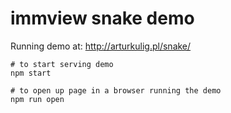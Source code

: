 # immview snake demo

Running demo at: http://arturkulig.pl/snake/

```
# to start serving demo
npm start
```

```
# to open up page in a browser running the demo
npm run open
```
